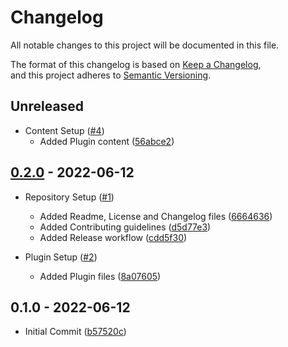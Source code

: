 # Changelog

All notable changes to this project will be documented in this file.

The format of this changelog is based on [Keep a Changelog](https://keepachangelog.com/en/1.0.0/),  
and this project adheres to [Semantic Versioning](https://semver.org/spec/v2.0.0.html).

## Unreleased

-   Content Setup ([#4](https://github.com/impulse-interactive/unreal-starter-plugin/pull/4))
    -   Added Plugin content ([56abce2](https://github.com/impulse-interactive/unreal-starter-plugin/commit/56abce2))

## [0.2.0](https://github.com/impulse-interactive/unreal-starter-plugin/compare/0.1.0...0.2.0) - 2022-06-12

-   Repository Setup ([#1](https://github.com/impulse-interactive/unreal-starter-plugin/pull/1))
    -   Added Readme, License and Changelog files ([6664636](https://github.com/impulse-interactive/unreal-starter-plugin/commit/6664636))
    -   Added Contributing guidelines ([d5d77e3](https://github.com/impulse-interactive/unreal-starter-plugin/commit/d5d77e3))
    -   Added Release workflow ([cdd5f30](https://github.com/impulse-interactive/unreal-starter-plugin/commit/cdd5f30))

-   Plugin Setup ([#2](https://github.com/impulse-interactive/unreal-starter-plugin/pull/2))
    -   Added Plugin files ([8a07605](https://github.com/impulse-interactive/unreal-starter-plugin/commit/8a07605))

## 0.1.0 - 2022-06-12

-   Initial Commit ([b57520c](https://github.com/impulse-interactive/unreal-starter-plugin/commit/b57520c))
